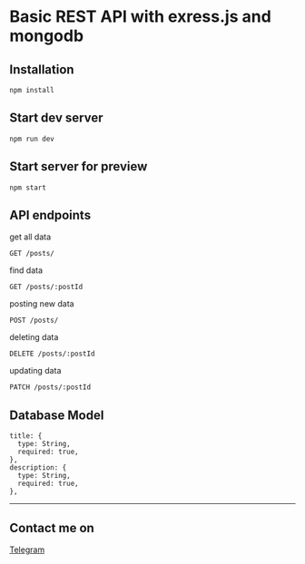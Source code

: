
# Basic REST API with exress.js and mongodb

## Installation
```
npm install
```

## Start dev server
```
npm run dev
```

## Start server for preview
```
npm start
```


## API endpoints

get all data
```
GET /posts/ 
```
find data
```
GET /posts/:postId 
```
posting new data
```
POST /posts/
```
deleting data
```
DELETE /posts/:postId
```
updating data
```
PATCH /posts/:postId
```

## Database Model
```
title: {
  type: String,
  required: true,
},
description: {
  type: String,
  required: true,
},

```

***
## Contact me on
[Telegram](https://t.me/tim_coder)